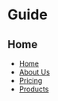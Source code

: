 # Guide

## Home

- [Home](/)
- [About Us](#)
- [Pricing](/pages/pricing)
- [Products](/pages/products)